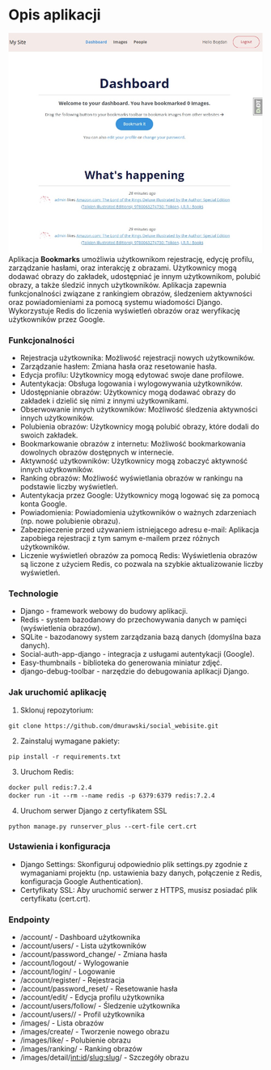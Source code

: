 # Opis aplikacji
![aplikacja](images/bookmarked_app.jpg)
Aplikacja **Bookmarks** umożliwia użytkownikom rejestrację, edycję profilu, zarządzanie hasłami, oraz interakcję z obrazami. Użytkownicy mogą dodawać obrazy do zakładek, udostępniać je innym użytkownikom, polubić obrazy, a także śledzić innych użytkowników. Aplikacja zapewnia funkcjonalności związane z rankingiem obrazów, śledzeniem aktywności oraz powiadomieniami za pomocą systemu wiadomości Django. Wykorzystuje Redis do liczenia wyświetleń obrazów oraz weryfikację użytkowników przez Google.

### Funkcjonalności
- Rejestracja użytkownika: Możliwość rejestracji nowych użytkowników.
- Zarządzanie hasłem: Zmiana hasła oraz resetowanie hasła.
- Edycja profilu: Użytkownicy mogą edytować swoje dane profilowe.
- Autentykacja: Obsługa logowania i wylogowywania użytkowników.
- Udostępnianie obrazów: Użytkownicy mogą dodawać obrazy do zakładek i dzielić się nimi z innymi użytkownikami.
- Obserwowanie innych użytkowników: Możliwość śledzenia aktywności innych użytkowników.
- Polubienia obrazów: Użytkownicy mogą polubić obrazy, które dodali do swoich zakładek.
- Bookmarkowanie obrazów z internetu: Możliwość bookmarkowania dowolnych obrazów dostępnych w internecie.
- Aktywność użytkowników: Użytkownicy mogą zobaczyć aktywność innych użytkowników.
- Ranking obrazów: Możliwość wyświetlania obrazów w rankingu na podstawie liczby wyświetleń.
- Autentykacja przez Google: Użytkownicy mogą logować się za pomocą konta Google.
- Powiadomienia: Powiadomienia użytkowników o ważnych zdarzeniach (np. nowe polubienie obrazu).
- Zabezpieczenie przed używaniem istniejącego adresu e-mail: Aplikacja zapobiega rejestracji z tym samym e-mailem przez różnych użytkowników.
- Liczenie wyświetleń obrazów za pomocą Redis: Wyświetlenia obrazów są liczone z użyciem Redis, co pozwala na szybkie aktualizowanie liczby wyświetleń.

### Technologie
- Django - framework webowy do budowy aplikacji.
- Redis - system bazodanowy do przechowywania danych w pamięci (wyświetlenia obrazów).
- SQLite - bazodanowy system zarządzania bazą danych (domyślna baza danych).
- Social-auth-app-django - integracja z usługami autentykacji (Google).
- Easy-thumbnails - biblioteka do generowania miniatur zdjęć.
- django-debug-toolbar - narzędzie do debugowania aplikacji Django.

### Jak uruchomić aplikację
1. Sklonuj repozytorium:
```
git clone https://github.com/dmurawski/social_webisite.git
```
2. Zainstaluj wymagane pakiety:
```
pip install -r requirements.txt
```
3. Uruchom Redis:
```
docker pull redis:7.2.4
docker run -it --rm --name redis -p 6379:6379 redis:7.2.4
```
4. Uruchom serwer Django z certyfikatem SSL
```
python manage.py runserver_plus --cert-file cert.crt
```
### Ustawienia i konfiguracja
- Django Settings: Skonfiguruj odpowiednio plik settings.py zgodnie z wymaganiami projektu (np. ustawienia bazy danych, połączenie z Redis, konfiguracja Google Authentication).
- Certyfikaty SSL: Aby uruchomić serwer z HTTPS, musisz posiadać plik certyfikatu (cert.crt).

### Endpointy
- /account/ - Dashboard użytkownika
- /account/users/ - Lista użytkowników
- /account/password_change/ - Zmiana hasła
- /account/logout/ - Wylogowanie
- /account/login/ - Logowanie
- /account/register/ - Rejestracja
- /account/password_reset/ - Resetowanie hasła
- /account/edit/ - Edycja profilu użytkownika
- /account/users/follow/ - Śledzenie użytkownika 
- /account/users/</username>/ - Profil użytkownika
- /images/ - Lista obrazów
- /images/create/ - Tworzenie nowego obrazu
- /images/like/ - Polubienie obrazu
- /images/ranking/ - Ranking obrazów
- /images/detail/<int:id>/<slug:slug>/ - Szczegóły obrazu
